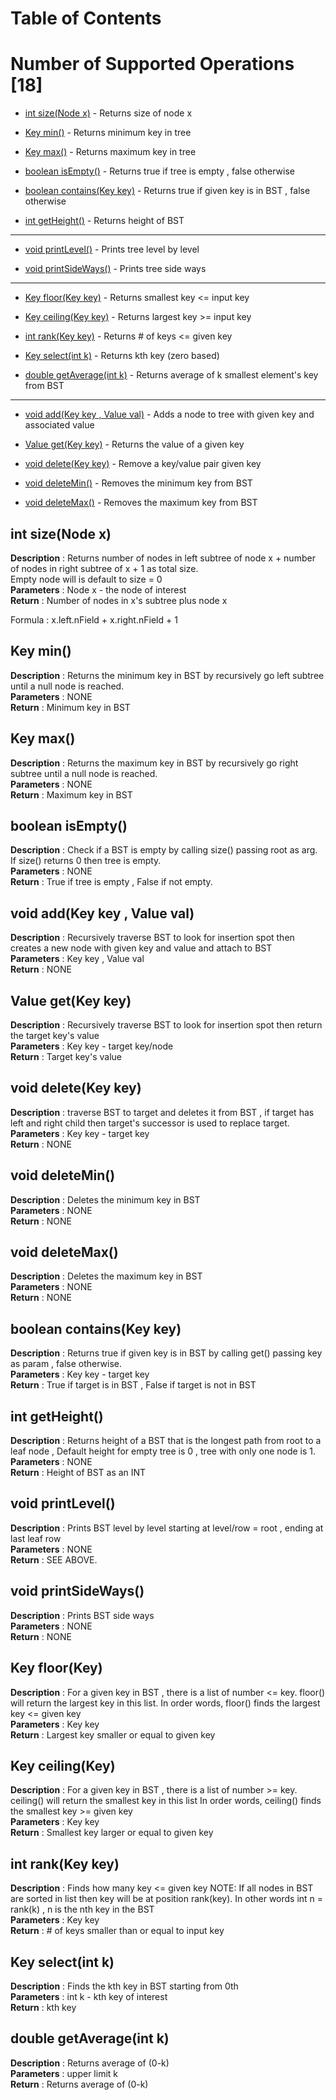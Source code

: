 # Table of Contents
# Number of Supported Operations [18]



* [int size(Node x)](#int-sizenode-x) - Returns size of node x

* [Key min()](#key-min) - Returns minimum key in tree

* [Key max()](#key-max) - Returns maximum key in tree

* [boolean isEmpty()](#boolean-isempty) - Returns true if tree is empty , false otherwise

* [boolean contains(Key key)](#boolean-containskey-key) - Returns true if given key is in BST , false otherwise

* [int getHeight()](#int-getheight) - Returns height of BST 

---

* [void printLevel()](#void-printlevel) - Prints tree level by level

* [void printSideWays()](#void-printsideways) - Prints tree side ways

---
* [Key floor(Key key)](#key-floorkey) - Returns smallest key <= input key

* [Key ceiling(Key key)](#key-ceilingkey) - Returns largest key >= input key

* [int rank(Key key)](#int-rankkey-key) - Returns # of keys <= given key

* [Key select(int k)](#key-selectint-k) - Returns kth key (zero based)

* [double getAverage(int k)](#double-getaverageint-k) - Returns average of k smallest element's key from BST

---

* [void add(Key key , Value val)](#void-addkey-key--value-val) - Adds a node to tree with given key and associated value

* [Value get(Key key)](#value-getkey-key) - Returns the value of a given key

* [void delete(Key key)](#void-deletekey-key) - Remove a key/value pair given key

* [void deleteMin()](#void-deletemin) - Removes the minimum key from BST

* [void deleteMax()](#void-deletemax) - Removes the maximum key from BST

## int size(Node x)
<b>Description</b> : Returns number of nodes in left subtree of node x + number of nodes in right subtree of x  + 1 as total size. </br>Empty node will is default to size = 0 </br>
<b>Parameters</b> : Node x - the node of interest</br>
<b>Return</b> : Number of nodes in x's subtree plus node x

Formula : x.left.nField + x.right.nField + 1


## Key min()
<b>Description</b> : Returns the minimum key in BST by recursively go left subtree until a null node is reached.
</br><b>Parameters</b> : NONE
</br><b>Return</b> : Minimum key in BST

## Key max()
<b>Description</b> : Returns the maximum key in BST by recursively go right subtree until a null node is reached.
</br><b>Parameters</b> : NONE
</br><b>Return</b> : Maximum key in BST

## boolean isEmpty()
<b>Description</b> : Check if a BST is empty by calling size() passing root as arg.  If size() returns 0 then tree is empty.
</br><b>Parameters</b> : NONE
</br><b>Return</b> : True if tree is empty , False if not empty.

## void add(Key key , Value val)
<b>Description</b> : Recursively traverse BST to look for insertion spot then creates a new node with given key and value and attach to BST
</br><b>Parameters</b> : Key key , Value val
</br><b>Return</b> : NONE

## Value get(Key key)
<b>Description</b> : Recursively traverse BST to look for insertion spot then return the target key's value
</br><b>Parameters</b> : Key key - target key/node
</br><b>Return</b> : Target key's value

## void delete(Key key)
<b>Description</b> : traverse BST to target and deletes it from BST , if target has left and right child then target's successor is used to replace target.
</br><b>Parameters</b> : Key key - target key 
</br><b>Return</b> : NONE

## void deleteMin()
<b>Description</b> : Deletes the minimum key in BST
</br><b>Parameters</b> : NONE
</br><b>Return</b> : NONE

## void deleteMax()
<b>Description</b> : Deletes the maximum key in BST
</br><b>Parameters</b> : NONE
</br><b>Return</b> : NONE

## boolean contains(Key key)
<b>Description</b> : Returns true if given key is in BST by calling get() passing key as param , false otherwise.
</br><b>Parameters</b> : Key key - target key
</br><b>Return</b> : True if target is in BST , False if target is not in BST

## int getHeight()
<b>Description</b> : Returns height of a BST that is the longest path from root to a leaf node , Default height for empty tree is 0 , tree with only one node is 1. 
</br><b>Parameters</b> : NONE
</br><b>Return</b> : Height of BST as an INT

## void printLevel()
<b>Description</b> : Prints BST level by level starting at level/row = root  , ending at last leaf row
</br><b>Parameters</b> : NONE
</br><b>Return</b> : SEE ABOVE.

## void printSideWays()
<b>Description</b> : Prints BST side ways
</br><b>Parameters</b> : NONE
</br><b>Return</b> : NONE

## Key floor(Key)
<b>Description</b> : For a given key in BST , there is a list of number <= key. floor() will return the largest key in this list.
In order words, floor() finds the largest key <= given key
</br><b>Parameters</b> : Key key
</br><b>Return</b> : Largest key smaller or equal to given key

## Key ceiling(Key)
<b>Description</b> : For a given key in BST , there is a list of number >= key. ceiling() will return the smallest key in this list
In order words, ceiling() finds the smallest key >= given key
</br><b>Parameters</b> : Key key
</br><b>Return</b> : Smallest key larger or equal to given key

## int rank(Key key)
<b>Description</b> : Finds how many key <= given key 
NOTE: If all nodes in BST are sorted in list then key will be at position rank(key). In other words int n = rank(k) , n is the nth key in the BST
</br><b>Parameters</b> : Key key
</br><b>Return</b> : # of keys smaller than or equal to input key

## Key select(int k)
<b>Description</b> : Finds the kth key in BST starting from 0th
</br><b>Parameters</b> : int k - kth key of interest
</br><b>Return</b> : kth key

## double getAverage(int k)
<b>Description</b> : Returns average of (0-k)
</br><b>Parameters</b> : upper limit k
</br><b>Return</b> : Returns average of (0-k)
